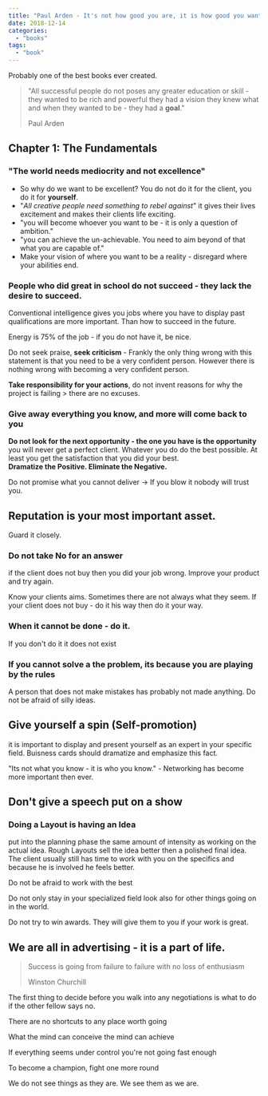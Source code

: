 ```yaml
---
title: "Paul Arden - It's not how good you are, it is how good you want to be"
date: 2018-12-14
categories:
  - "books"
tags:
  - "book"
---
```


Probably one of the best books ever created.

> "All successful people do not poses any greater education or skill - they wanted to be rich and powerful they had a vision they knew what and when they wanted to be - they had a **goal**."
>
> Paul Arden

## **Chapter 1: The Fundamentals**

### "The world needs mediocrity and not excellence"

- So why do we want to be excellent? You do not do it for the client, you do it for **yourself**.
- "_All creative people need something to rebel against_" it gives their lives excitement and makes their clients life exciting.
- "you will become whoever you want to be - it is only a question of ambition."
- "you can achieve the un-achievable. You need to aim beyond of that what you are capable of."
- Make your vision of where you want to be a reality - disregard where your abilities end.

### People who did great in school do not succeed - they lack the desire to succeed.

Conventional intelligence gives you jobs where you have to display past qualifications are more important. Than how to succeed in the future.

Energy is 75% of the job - if you do not have it, be nice.

Do not seek praise, **seek criticism** - Frankly the only thing wrong with this statement is that you need to be a very confident person. However there is nothing wrong with becoming a very confident person.

**Take responsibility for your actions**, do not invent reasons for why the project is failing > there are no excuses.

### **Give away everything you know, and more will come back to you**

**Do not look for the next opportunity - the one you have is the opportunity**  
you will never get a perfect client. Whatever you do do the best possible. At least you get the satisfaction that you did your best.  
**Dramatize the Positive. Eliminate the Negative.**

Do not promise what you cannot deliver -> If you blow it nobody will trust you.

## Reputation is your most important asset.

Guard it closely.

### Do not take No for an answer

if the client does not buy then you did your job wrong. Improve your product and try again.

Know your clients aims. Sometimes there are not always what they seem. If your client does not buy - do it his way then do it your way.

### When it cannot be done - do it.

If you don't do it it does not exist

### If you cannot solve a the problem, its because you are playing by the rules

A person that does not make mistakes has probably not made anything. Do not be afraid of silly ideas.

## Give yourself a spin (Self-promotion)

it is important to display and present yourself as an expert in your specific field. Buisness cards should dramatize and emphasize this fact.

"Its not what you know - it is who you know." - Networking has become more important then ever.

## Don't give a speech put on a show

### Doing a Layout is having an Idea

put into the planning phase the same amount of intensity as working on the actual idea. Rough Layouts sell the idea better then a polished final idea. The client usually still has time to work with you on the specifics and because he is involved he feels better.

Do not be afraid to work with the best

Do not only stay in your specialized field look also for other things going on in the world.

Do not try to win awards. They will give them to you if your work is great.

## We are all in advertising - it is a part of life.

> Success is going from failure to failure with no loss of enthusiasm
>
> Winston Churchill

The first thing to decide before you walk into any negotiations is what to do if the other fellow says no.

There are no shortcuts to any place worth going

What the mind can conceive the mind can achieve

If everything seems under control you're not going fast enough

To become a champion, fight one more round

We do not see things as they are. We see them as we are.
